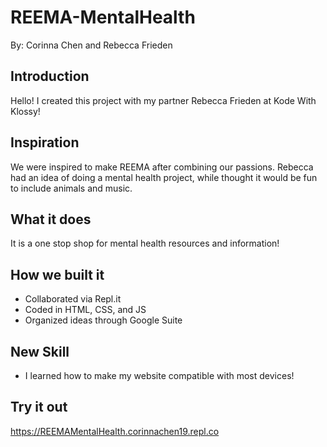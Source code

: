 # REEMA-MentalHealth
By: Corinna Chen and Rebecca Frieden 

## Introduction
Hello! I created this project with my partner Rebecca Frieden at Kode With Klossy! 

## Inspiration
We were inspired to make REEMA after combining our passions. Rebecca had an idea of doing a mental health project, while thought it would be fun to include animals and music.

## What it does
It is a one stop shop for mental health resources and information! 

## How we built it
- Collaborated via Repl.it
- Coded in HTML, CSS, and JS
- Organized ideas through Google Suite

## New Skill
   - I learned how to make my website compatible with most devices!

## Try it out
https://REEMAMentalHealth.corinnachen19.repl.co
